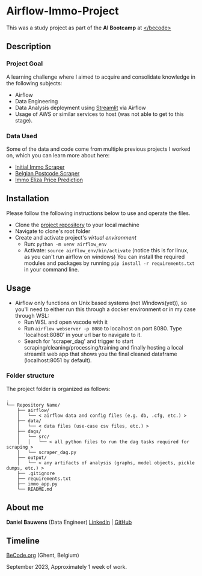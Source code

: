# Airflow-Immo-Project

This was a study project as part of the  **AI Bootcamp** at [<\/becode>](https://becode.org/)

 
## Description

### Project Goal

A learning challenge where I aimed to acquire and consolidate knowledge in the following subjects:

- Airflow
- Data Engineering
- Data Analysis deployment using [Streamlit](https://streamlit.io/) via Airflow
- Usage of AWS or similar services to host (was not able to get to this stage).


### Data Used

Some of the data and code come from multiple previous projects I worked on, which you can learn more about here:    

* [Initial Immo Scraper](https://github.com/danielbauwens/challenge-collecting-data)
* [Belgian Postcode Scraper](https://github.com/danielbauwens/Data-Scraper-Belgian-Locations)
* [Immo Eliza Price Prediction](https://github.com/danielbauwens/ImmoWeb-Data-Analysis-and-Prediction)


## Installation

Please follow the following instructions below to use and operate the files.

- Clone the [project repository](https://github.com/danielbauwens/Airflow-Immo-Project.git) to your local machine
- Navigate to clone's root folder
- Create and activate project's *virtual environment*
    - Run: `python -m venv airflow_env`
    - Activate: `source airflow_env/bin/activate` (notice this is for linux, as you can't run airflow on windows)
    You can install the required modules and packages by running `pip install -r requirements.txt` in your command line.


## Usage

- Airflow only functions on Unix based systems (not Windows(yet)), so you'll need to either run this through a docker environment or in my case through WSL:
    - Run WSL and open vscode with it
    - Run `airflow webserver -p 8080` to localhost on port 8080. Type 'localhost:8080' in your url bar to navigate to it.
    - Search for 'scraper_dag' and trigger to start scraping/cleaning/processing/training and finally hosting a local streamlit web app that shows you the final cleaned dataframe (localhost:8051 by default).


### Folder structure

The project folder is organized as follows:

```
.
└── Repository Name/
    ├── airflow/
    │   └── < airflow data and config files (e.g. db, .cfg, etc.) >
    ├── data/
    │   └── < data files (use-case csv files, etc.) >
    ├── dags/
    │   └── src/
    │   │   └── < all python files to run the dag tasks required for scraping > 
    │   └── scraper_dag.py
    ├── output/
    │   └── < any artifacts of analysis (graphs, model objects, pickle dumps, etc.) >
    ├── .gitignore
    ├── requirements.txt
    ├── immo_app.py
    └── README.md

```

## About me

**Daniel Bauwens** (Data Engineer) [LinkedIn](https://www.linkedin.com/in/daniel-bauwens-5515a8256/) | [GitHub](https://github.com/danielbauwens)


## Timeline

[BeCode.org](https://becode.org/) (Ghent, Belgium)

September 2023, Approximately 1 week of work.

